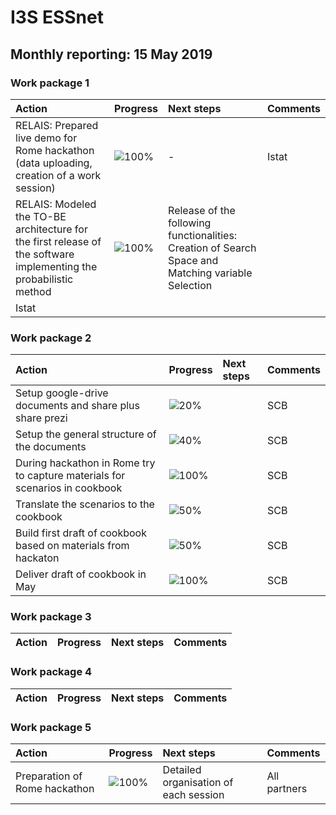 # I3S ESSnet

## Monthly reporting: 15 May 2019

### Work package 1

| Action  | Progress | Next steps | Comments |
|:--|:--|:--|:--|
| RELAIS: Prepared live demo for Rome hackathon (data uploading, creation of a work session) | ![100%](http://progressed.io/bar/100) | - | Istat |
| RELAIS: Modeled the TO-BE architecture for the first release of the software implementing the probabilistic method | ![100%](http://progressed.io/bar/100) | Release of the following functionalities: Creation of Search Space and Matching variable Selection
 | Istat |


### Work package 2

| Action  | Progress | Next steps | Comments |
|:--|:--|:--|:--|
|Setup google-drive documents and share plus share prezi|![20%](http://progressed.io/bar/20)||SCB|
|Setup the general structure of the documents|![40%](http://progressed.io/bar/40)||SCB|
|During hackathon in Rome try to capture materials for scenarios in cookbook |![100%](http://progressed.io/bar/100)||SCB|
|Translate the scenarios to the cookbook |![50%](http://progressed.io/bar/50)||SCB|
|Build first draft of cookbook based on materials from hackaton |![50%](http://progressed.io/bar/50)||SCB|
|Deliver draft of cookbook in May |![100%](http://progressed.io/bar/100)||SCB|


### Work package 3

| Action  | Progress | Next steps | Comments |
|:--|:--|:--|:--|



### Work package 4

| Action  | Progress | Next steps | Comments |
|:--|:--|:--|:--|



### Work package 5

| Action  | Progress | Next steps | Comments |
|:--|:--|:--|:--|
| Preparation of Rome hackathon | ![100%](http://progressed.io/bar/100) | Detailed organisation of each session | All partners |


